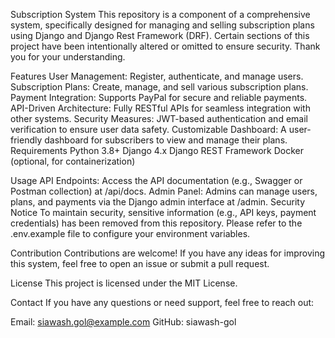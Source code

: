 Subscription System
This repository is a component of a comprehensive system, specifically designed for managing and selling subscription plans using Django and Django Rest Framework (DRF). Certain sections of this project have been intentionally altered or omitted to ensure security. Thank you for your understanding.

Features
User Management: Register, authenticate, and manage users.
Subscription Plans: Create, manage, and sell various subscription plans.
Payment Integration: Supports PayPal for secure and reliable payments.
API-Driven Architecture: Fully RESTful APIs for seamless integration with other systems.
Security Measures: JWT-based authentication and email verification to ensure user data safety.
Customizable Dashboard: A user-friendly dashboard for subscribers to view and manage their plans.
Requirements
Python 3.8+
Django 4.x
Django REST Framework
Docker (optional, for containerization)

Usage
API Endpoints: Access the API documentation (e.g., Swagger or Postman collection) at /api/docs.
Admin Panel: Admins can manage users, plans, and payments via the Django admin interface at /admin.
Security Notice
To maintain security, sensitive information (e.g., API keys, payment credentials) has been removed from this repository. Please refer to the .env.example file to configure your environment variables.

Contribution
Contributions are welcome! If you have any ideas for improving this system, feel free to open an issue or submit a pull request.

License
This project is licensed under the MIT License.

Contact
If you have any questions or need support, feel free to reach out:

Email: siawash.gol@example.com
GitHub: siawash-gol
